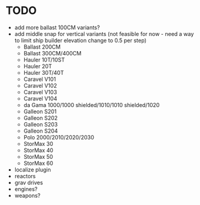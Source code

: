 # TODO
- add more ballast 100CM variants?
- add middle snap for vertical variants (not feasible for now - need a way to limit ship builder elevation change to 0.5 per step)
    - Ballast 200CM
    - Ballast 300CM/400CM
    - Hauler 10T/10ST
    - Hauler 20T
    - Hauler 30T/40T
    - Caravel V101
    - Caravel V102
    - Caravel V103
    - Caravel V104
    - da Gama 1000/1000 shielded/1010/1010 shielded/1020
    - Galleon S201
    - Galleon S202
    - Galleon S203
    - Galleon S204
    - Polo 2000/2010/2020/2030
    - StorMax 30
    - StorMax 40
    - StorMax 50
    - StorMax 60
- localize plugin
- reactors
- grav drives
- engines?
- weapons?
